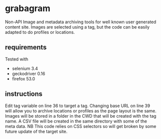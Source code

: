 # grabagram
Non-API Image and metadata archiving tools for well known user generated content
site. Images are selected using a tag, but the code can be easily adapted
to do profiles or locations.
## requirements
Tested with
* selenium 3.4
* geckodriver 0.16
* firefox 53.0
## instructions
Edit tag variable on line 36 to target a tag. Changing base URL on line 39 will
allow you to archive locations or profiles as the page layout is the same.
Images will be stored in a folder in the CWD that will be created with the tag name.
A CSV file will be created in the same directory with some of the meta data. NB
This code relies on CSS selectors so will get broken by some future update of the
target site. 
